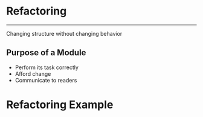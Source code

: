 Refactoring
===========

---

Changing structure without changing behavior

Purpose of a Module
-------------------

- Perform its task correctly
- Afford change
- Communicate to readers

Refactoring Example
===================
